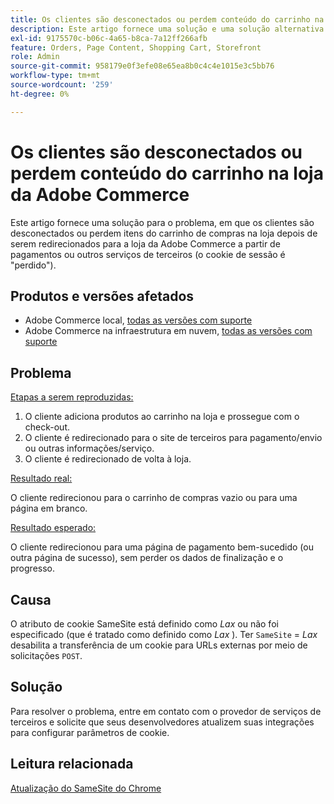```yaml
---
title: Os clientes são desconectados ou perdem conteúdo do carrinho na loja da Adobe Commerce
description: Este artigo fornece uma solução e uma solução alternativa para o problema, em que os clientes são desconectados ou perdem itens do carrinho de compras na loja depois de serem redirecionados para a loja da Adobe Commerce a partir de pagamentos ou outros serviços de terceiros (o cookie de sessão é "perdido").
exl-id: 9175570c-b06c-4a65-b8ca-7a12ff266afb
feature: Orders, Page Content, Shopping Cart, Storefront
role: Admin
source-git-commit: 958179e0f3efe08e65ea8b0c4c4e1015e3c5bb76
workflow-type: tm+mt
source-wordcount: '259'
ht-degree: 0%

---
```


# Os clientes são desconectados ou perdem conteúdo do carrinho na loja da Adobe Commerce

Este artigo fornece uma solução para o problema, em que os clientes são desconectados ou perdem itens do carrinho de compras na loja depois de serem redirecionados para a loja da Adobe Commerce a partir de pagamentos ou outros serviços de terceiros (o cookie de sessão é &quot;perdido&quot;).

## Produtos e versões afetados

* Adobe Commerce local, [todas as versões com suporte](https://magento.com/sites/default/files/magento-software-lifecycle-policy.pdf)
* Adobe Commerce na infraestrutura em nuvem, [todas as versões com suporte](https://magento.com/sites/default/files/magento-software-lifecycle-policy.pdf)

## Problema

<u>Etapas a serem reproduzidas:</u>

1. O cliente adiciona produtos ao carrinho na loja e prossegue com o check-out.
1. O cliente é redirecionado para o site de terceiros para pagamento/envio ou outras informações/serviço.
1. O cliente é redirecionado de volta à loja.

<u>Resultado real:</u>

O cliente redirecionou para o carrinho de compras vazio ou para uma página em branco.

<u>Resultado esperado:</u>

O cliente redirecionou para uma página de pagamento bem-sucedido (ou outra página de sucesso), sem perder os dados de finalização e o progresso.

## Causa

O atributo de cookie SameSite está definido como *Lax* ou não foi especificado (que é tratado como definido como *Lax* ). Ter `SameSite` = *Lax* desabilita a transferência de um cookie para URLs externas por meio de solicitações `POST`.

## Solução

Para resolver o problema, entre em contato com o provedor de serviços de terceiros e solicite que seus desenvolvedores atualizem suas integrações para configurar parâmetros de cookie.

## Leitura relacionada

[Atualização do SameSite do Chrome](https://www.chromestatus.com/feature/5088147346030592)
